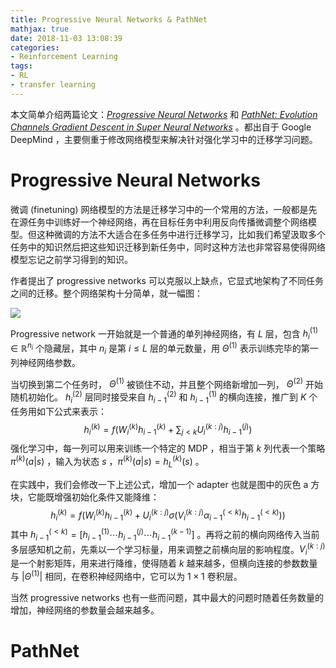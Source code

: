 ```yaml
---
title: Progressive Neural Networks & PathNet
mathjax: true
date: 2018-11-03 13:08:39
categories:
- Reinforcement Learning
tags:
- RL
- transfer learning
---
```


本文简单介绍两篇论文：*[Progressive Neural Networks](https://arxiv.org/pdf/1606.04671)* 和 *[PathNet: Evolution Channels Gradient Descent in Super Neural Networks](https://arxiv.org/pdf/1701.08734)* 。都出自于 Google DeepMind ，主要侧重于修改网络模型来解决针对强化学习中的迁移学习问题。

<!--more-->

# Progressive Neural Networks

微调 (finetuning) 网络模型的方法是迁移学习中的一个常用的方法，一般都是先在源任务中训练好一个神经网络，再在目标任务中利用反向传播微调整个网络模型。但这种微调的方法不大适合在多任务中进行迁移学习，比如我们希望汲取多个任务中的知识然后把这些知识迁移到新任务中，同时这种方法也非常容易使得网络模型忘记之前学习得到的知识。

作者提出了 progressive networks 可以克服以上缺点，它显式地架构了不同任务之间的迁移。整个网络架构十分简单，就一幅图：

![](https://s1.ax1x.com/2018/11/03/i42qiT.png)

Progressive network 一开始就是一个普通的单列神经网络，有 $L$ 层，包含 $h_i^{(1)}\in\mathbb{R}^{n_i}$ 个隐藏层，其中 $n_i$ 是第 $i\le L$ 层的单元数量，用 $\Theta^{(1)}$ 表示训练完毕的第一列神经网络参数。

当切换到第二个任务时， $\Theta^{(1)}$ 被锁住不动，并且整个网络新增加一列， $\Theta^{(2)}$ 开始随机初始化。 $h_i^{(2)}$ 层同时接受来自 $h_{i-1}^{(2)}$ 和 $h_{i-1}^{(1)}$ 的横向连接，推广到 $K$ 个任务用如下公式来表示：
$$
h_i^{(k)}=f\left( W_i^{(k)}h_{i-1}^{(k)} + \sum_{j<k}U_i^{(k:j)}h_{i-1}^{(j)} \right)
$$
强化学习中，每一列可以用来训练一个特定的 MDP ，相当于第 $k$ 列代表一个策略 $\pi^{(k)}(a|s)$ ，输入为状态 $s$ ，$\pi^{(k)}(a|s)=h_L^{(k)}(s)$ 。 

在实践中，我们会修改一下上述公式，增加一个 adapter 也就是图中的灰色 a 方块，它能既增强初始化条件又能降维：
$$
h_i^{(k)}=f\left( W_i^{(k)}h_{i-1}^{(k)} + U_i^{(k:j)}\sigma(V_i^{(k:j)}\alpha_{i-1}^{(<k)}h_{i-1}^{(<k)}) \right)
$$
其中 $h_{i-1}^{(<k)}=[h_{i-1}^{(1)}\cdots h_{i-1}^{(j)} \cdots h_{i-1}^{(k-1)}]$ 。再将之前的横向网络传入当前多层感知机之前，先乘以一个学习标量，用来调整之前横向层的影响程度。$V_i^{(k:j)}$ 是一个射影矩阵，用来进行降维，使得随着 $k$ 越来越多，但横向连接的参数数量与 $|\Theta^{(1)}|$ 相同，在卷积神经网络中，它可以为 $1 \times 1$ 卷积层。

当然 progressive networks 也有一些而问题，其中最大的问题时随着任务数量的增加，神经网络的参数量会越来越多。

# PathNet


